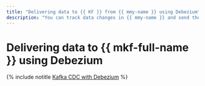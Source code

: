 ```yaml
---
title: "Delivering data to {{ KF }} from {{ mmy-name }} using Debezium"
description: "You can track data changes in {{ mmy-name }} and send them to {{ mkf-name }} using Change Data Capture (CDC)."
---
```


# Delivering data to {{ mkf-full-name }} using Debezium

{% include notitle [Kafka CDC with Debezium](../../_tutorials/dataplatform/debezium-mmy.md) %}

